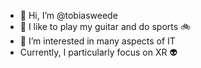 - 👋 Hi, I’m @tobiasweede
- :guitar: I like to play my guitar and do sports :bike:
- 👀 I’m interested in many aspects of IT
- Currently, I particularly focus on XR 👽️


<!---
tobiasweede/tobiasweede is a ✨ special ✨ repository because its `README.md` (this file) appears on your GitHub profile.
You can click the Preview link to take a look at your changes.
--->
